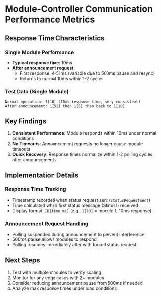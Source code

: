 # Module-Controller Communication Performance Metrics

## Response Time Characteristics

### Single Module Performance
- **Typical response time**: 10ms
- **After announcement request**: 
  - First response: 4-51ms (variable due to 500ms pause and resync)
  - Returns to normal 10ms within 1-2 cycles

### Test Data (Single Module)
```
Normal operation: 1[10] (10ms response time, very consistent)
After announcement: 1[51] then 1[6] then back to 1[10]
```

## Key Findings

1. **Consistent Performance**: Module responds within 10ms under normal conditions
2. **No Timeouts**: Announcement requests no longer cause module timeouts
3. **Quick Recovery**: Response times normalize within 1-2 polling cycles after announcements

## Implementation Details

### Response Time Tracking
- Timestamp recorded when status request sent (`statusRequestSent`)
- Time calculated when first status message (Status1) received
- Display format: `ID[time_ms]` (e.g., `1[10]` = module 1, 10ms response)

### Announcement Request Handling
- Polling suspended during announcement to prevent interference
- 500ms pause allows modules to respond
- Polling resumes immediately after with forced status request

## Next Steps

1. Test with multiple modules to verify scaling
2. Monitor for any edge cases with 2+ modules
3. Consider reducing announcement pause from 500ms if needed
4. Analyze max response times under load conditions
